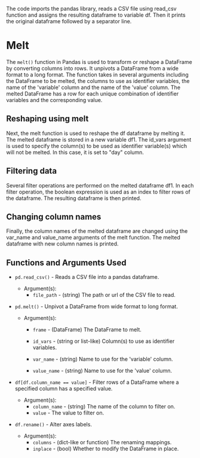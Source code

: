 The code imports the pandas library, reads a CSV file using read_csv function and assigns the resulting dataframe to variable df. Then it prints the original dataframe followed by a separator line.
# Melt
The `melt()` function in Pandas is used to transform or reshape a DataFrame by converting columns into rows. It unpivots a DataFrame from a wide format to a long format. The function takes in several arguments including the DataFrame to be melted, the columns to use as identifier variables, the name of the 'variable' column and the name of the 'value' column. The melted DataFrame has a row for each unique combination of identifier variables and the corresponding value.

## Reshaping using melt

Next, the melt function is used to reshape the df dataframe by melting it. The melted dataframe is stored in a new variable df1. The id_vars argument is used to specify the column(s) to be used as identifier variable(s) which will not be melted. In this case, it is set to "day" column.

## Filtering data

Several filter operations are performed on the melted dataframe df1. In each filter operation, the boolean expression is used as an index to filter rows of the dataframe. The resulting dataframe is then printed.

## Changing column names

Finally, the column names of the melted dataframe are changed using the var_name and value_name arguments of the melt function. The melted dataframe with new column names is printed.

## Functions and Arguments Used

- `pd.read_csv()` - Reads a CSV file into a pandas dataframe.

  - Argument(s):
    - `file_path` - (string) The path or url of the CSV file to read.


- `pd.melt()` - Unpivot a DataFrame from wide format to long format.
  - Argument(s):
    - `frame` - (DataFrame) The DataFrame to melt.

    - `id_vars` - (string or list-like) Column(s) to use as identifier variables.

    - `var_name` - (string) Name to use for the 'variable' column.

    - `value_name` - (string) Name to use for the 'value' column.

- `df[df.column_name == value]` - Filter rows of a DataFrame where a specified column has a specified value.

  - Argument(s):
    - `column_name` - (string) The name of the column to filter on.
    - `value` - The value to filter on.

- `df.rename()` - Alter axes labels.

  - Argument(s):
    - `columns` - (dict-like or function) The renaming mappings.
    - `inplace` - (bool) Whether to modify the DataFrame in place.
